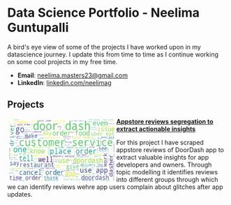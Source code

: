 # Data Science Portfolio - Neelima Guntupalli

A bird's eye view of some of the projects I have worked upon in my datascience journey. I update this from time to time as I continue working on some cool projects in  my free time.

- **Email**: [neelima.masters23@gmail.com](neelima.masters23@gmail.com)
- **LinkedIn**: [linkedin.com/neelimag](https://www.linkedin.com/in/neelimag/)

## Projects

<img align="left" width="250" height="150" src="https://github.com/neel-machine/Portfolio/blob/main/Images/wordcloud.png"> **[Appstore reviews segregation to extract actionable insights](https://github.com/neel-machine/LDA_Topic_Modelling)**

For this project I have scraped appstore reviews of DoorDash app to extract valuable insights for app developers and owners. Through topic modelling it identifies reviews into different groups through which we can identify reviews wehre app users complain about  glitches after app updates.


#






